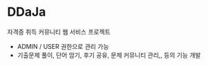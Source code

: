 # DDaJa
자격증 취득 커뮤니티 웹 서비스 프로젝트

- ADMIN / USER 권한으로 관리 가능
- 기출문제 풀이, 단어 암기, 후기 공유, 문제 커뮤니티 관리,, 등의 기능 개발 

